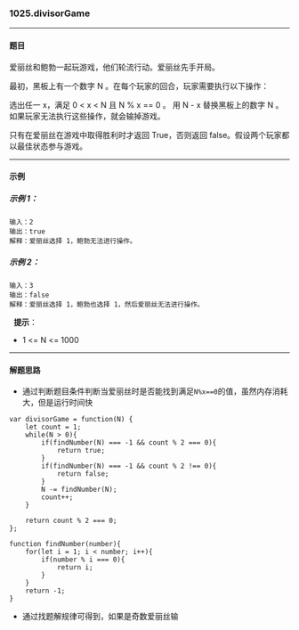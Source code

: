 ### 1025.divisorGame
----
#### 题目
爱丽丝和鲍勃一起玩游戏，他们轮流行动。爱丽丝先手开局。

最初，黑板上有一个数字 N 。在每个玩家的回合，玩家需要执行以下操作：

选出任一 x，满足 0 < x < N 且 N % x == 0 。
用 N - x 替换黑板上的数字 N 。
如果玩家无法执行这些操作，就会输掉游戏。

只有在爱丽丝在游戏中取得胜利时才返回 True，否则返回 false。假设两个玩家都以最佳状态参与游戏。

----
#### 示例 

##### 示例 1：

```
输入：2
输出：true
解释：爱丽丝选择 1，鲍勃无法进行操作。
```

##### 示例 2：

```
输入：3
输出：false
解释：爱丽丝选择 1，鲍勃也选择 1，然后爱丽丝无法进行操作。
```
 
**提示**：

- 1 <= N <= 1000

----
#### 解题思路
- 通过判断题目条件判断当爱丽丝时是否能找到满足``N%x==0``的值，虽然内存消耗大，但是运行时间快
```javascripe
var divisorGame = function(N) {
    let count = 1;
    while(N > 0){
        if(findNumber(N) === -1 && count % 2 === 0){
            return true;
        }
        if(findNumber(N) === -1 && count % 2 !== 0){
            return false;
        }
        N -= findNumber(N);
        count++;
    }
    
    return count % 2 === 0;
};

function findNumber(number){
    for(let i = 1; i < number; i++){
        if(number % i === 0){
            return i;
        }
    }
    return -1;
}
```
- 通过找题解规律可得到，如果是奇数爱丽丝输